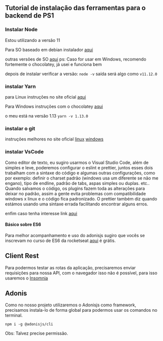 ## Tutorial de instalação das ferramentas para o backend de PS1

### Instalar Node

Estou utilizando a versão 11

Para SO baseado em debian instalador [aqui](https://github.com/nodesource/distributions)

outras versões de SO [aqui](https://nodejs.org/en/download/package-manager)
ps: Caso for usar em Windows, recomendo fortemente o chocolatey, já usei e funciona bem

depois de instalar verificar a versão:
`node -v`
saída será algo como `v11.12.0`

### instalar Yarn

para Linux instruções no site oficial [aqui](https://yarnpkg.com/pt-BR/docs/install#debian-stable)

Para Windows instruções com o chocolatey [aqui](https://chocolatey.org/packages/yarn)

o meu está na versão 1.13
`yarn -v 1.13.0`

### instalar o git

instruções melhores no site oficial [linux](https://git-scm.com/download/linux) [windows](https://git-scm.com/download/win)

### instalar VsCode

Como editor de texto, eu sugiro usarmos o Visual Studio Code, além de simples e leve, poderemos configurar o eslint e prettier, juntos esses dois trabalham com a sintaxe do código e algumas outras configurações, como por exemplo: definir o charset padrão (windows usa um diferente se não me engano), tipo de endline, padrão de tabs, aspas simples ou duplas. etc.. Quando salvamos o código, os plugins fazem toda as alterações para deixar no padrão, assim a gente evita problemas com compatibilidade windows x linux e o código fica padronizado. O prettier também diz quando estámos usando uma sintaxe errada facilitando encontrar alguns erros.

enfim caso tenha interesse link [aqui](https://code.visualstudio.com/)

#### Básico sobre ES6

Para melhor acompanhamento e uso do adonisjs sugiro que vocês se inscrevam no curso de ES6 da rocketseat [aqui](https://rocketseat.com.br/starter) é grátis.

## Client Rest

Para podermos testar as rotas da aplicação, precisaremos enviar requisições para nossa API, com o navegador isso não é possível, para isso usaremos o [Insomnia](https://insomnia.rest/download/)

## Adonis

Como no nosso projeto utilizaremos o Adonisjs como framework, precisamos instala-lo de forma global para podermos usar os comandos no terminal.

```
npm i -g @adonisjs/cli
```

Obs: Talvez precise permissão.
